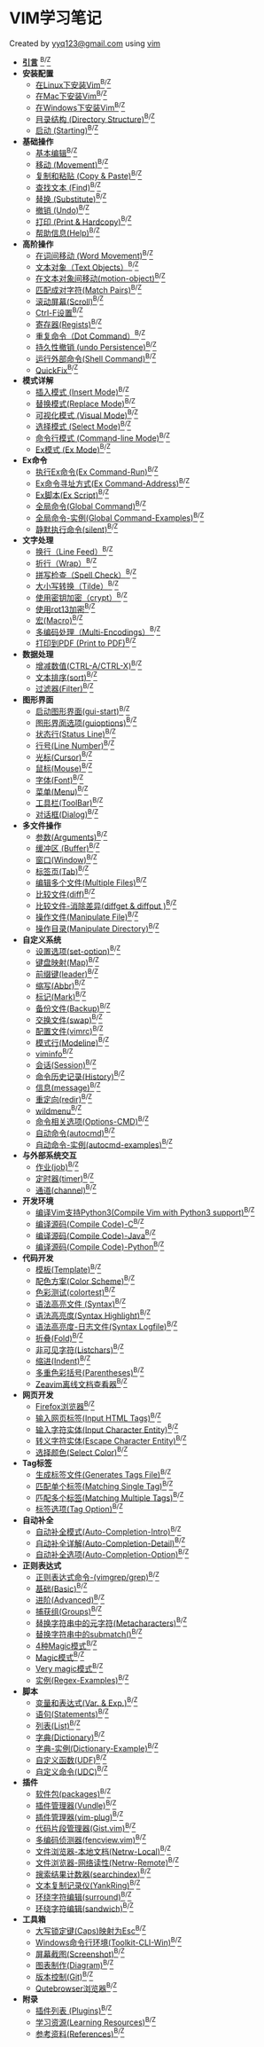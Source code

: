 # VIM学习笔记

Created by yyq123@gmail.com using [vim](http://www.vim.org/)

- [**引言**](https://yyq123.github.io/learn-vim/learn-vi-00-01-Intro.html) [<sup>B</sup>](https://yyq123.blogspot.com/2018/05/vim-intro.html)<sup>/</sup>[<sup>Z</sup>](https://zhuanlan.zhihu.com/p/37478384)
- **安装配置**
  - [在Linux下安装Vim](https://yyq123.github.io/learn-vim/learn-vi-201-Install-Vim-Linux.html)[<sup>B</sup>](https://yyq123.blogspot.com/2019/02/install-vim-linux.html)<sup>/</sup>[<sup>Z</sup>](https://zhuanlan.zhihu.com/p/57650613)
  - [在Mac下安装Vim](https://yyq123.github.io/learn-vim/learn-vi-202-Install-Vim-Mac.html)[<sup>B</sup>](https://yyq123.blogspot.com/2019/04/install-vim-mac.html)<sup>/</sup>[<sup>Z</sup>](https://zhuanlan.zhihu.com/p/64024294)
  - [在Windows下安装Vim](https://yyq123.github.io/learn-vim/learn-vi-203-Install-Vim-Win.html)[<sup>B</sup>](https://yyq123.blogspot.com/2019/05/install-vim-windows.html)<sup>/</sup>[<sup>Z</sup>](https://zhuanlan.zhihu.com/p/64856646)
  - [目录结构 (Directory Structure)](https://yyq123.github.io/learn-vim/learn-vi-204-vimfiles.html)[<sup>B</sup>](https://yyq123.blogspot.com/2019/05/vim-directory-structure.html)<sup>/</sup>[<sup>Z</sup>](https://zhuanlan.zhihu.com/p/66246814)
  - [启动 (Starting)](http://yyq123.github.io/learn-vim/learn-vi-209-Start.html)[<sup>B</sup>](https://yyq123.blogspot.com/2019/03/vim-starting.html)<sup>/</sup>[<sup>Z</sup>](https://zhuanlan.zhihu.com/p/60260968)
- **基础操作**
  - [基本编辑](http://yyq123.blogspot.com/2009/02/vim.html)[<sup>B</sup>](https://yyq123.blogspot.com/2019/03/vim-starting.html)<sup>/</sup>[<sup>Z</sup>](http://zhuanlan.zhihu.com/p/23011506)
  - [移动 (Movement)](http://yyq123.blogspot.com/2009/02/vim_23.html)[<sup>B</sup>](https://yyq123.blogspot.com/2019/03/vim-starting.html)<sup>/</sup>[<sup>Z</sup>](http://zhuanlan.zhihu.com/p/23063323)
  - [复制和粘贴 (Copy &amp; Paste)](http://yyq123.blogspot.com/2009/02/vim_25.html)[<sup>B</sup>](https://yyq123.blogspot.com/2019/03/vim-starting.html)<sup>/</sup>[<sup>Z</sup>](http://zhuanlan.zhihu.com/p/23109889)
  - [查找文本 (Find)](http://yyq123.blogspot.com/2009/03/vim.html)[<sup>B</sup>](https://yyq123.blogspot.com/2019/03/vim-starting.html)<sup>/</sup>[<sup>Z</sup>](http://zhuanlan.zhihu.com/p/23211758)
  - [替换 (Substitute)](http://yyq123.blogspot.com/2011/10/vim-substitute.html)[<sup>B</sup>](https://yyq123.blogspot.com/2019/03/vim-starting.html)<sup>/</sup>[<sup>Z</sup>](http://zhuanlan.zhihu.com/p/23396437)
  - [撤销 (Undo)](https://yyq123.github.io/learn-vim/learn-vi-06-Undo.html)[<sup>B</sup>](https://yyq123.blogspot.com/2019/03/vim-starting.html)<sup>/</sup>[<sup>Z</sup>](http://zhuanlan.zhihu.com/p/23510077)
  - [打印 (Print &amp; Hardcopy)](https://yyq123.github.io/learn-vim/learn-vi-07-Print.html)[<sup>B</sup>](https://yyq123.blogspot.com/2019/03/vim-starting.html)<sup>/</sup>[<sup>Z</sup>](http://zhuanlan.zhihu.com/p/23703353)
  - [帮助信息(Help)](http://yyq123.github.io/learn-vim/learn-vi-08-help.html)[<sup>B</sup>](http://yyq123.blogspot.com/2012/04/vim-help.html)<sup>/</sup>[<sup>Z</sup>](http://zhuanlan.zhihu.com/p/23852368)
- **高阶操作**
  - [在词间移动 (Word Movement)](https://yyq123.github.io/learn-vim/learn-vi-09-word.html)[<sup>B</sup>](https://yyq123.blogspot.com/2019/03/vim-starting.html)<sup>/</sup>[<sup>Z</sup>](http://zhuanlan.zhihu.com/p/24343264)
  - [文本对象（Text Objects）](https://yyq123.github.io/learn-vim/learn-vi-10-TextObjects.html)[<sup>B</sup>](https://yyq123.blogspot.com/2019/03/vim-starting.html)<sup>/</sup>[<sup>Z</sup>](http://zhuanlan.zhihu.com/p/24387751)
  - [在文本对象间移动(motion-object)](https://yyq123.github.io/learn-vim/learn-vim-motion-objects.html)[<sup>B</sup>](https://yyq123.blogspot.com/2020/08/vim-motion-object.html)<sup>/</sup>[<sup>Z</sup>](https://zhuanlan.zhihu.com/p/176961929)
  - [匹配成对字符(Match Pairs)](https://yyq123.github.io/learn-vim/learn-vim-matchpairs.html)[<sup>B</sup>](https://yyq123.blogspot.com/2020/09/vim-matchpairs.html)<sup>/</sup>[<sup>Z</sup>](https://zhuanlan.zhihu.com/p/248939638)
  - [滚动屏幕(Scroll)](https://yyq123.github.io/learn-vim/learn-vi-11-Scroll.html)[<sup>B</sup>](https://yyq123.blogspot.com/2019/03/vim-starting.html)<sup>/</sup>[<sup>Z</sup>](http://zhuanlan.zhihu.com/p/24843535)
  - [Ctrl-F设置](https://yyq123.github.io/learn-vim/learn-vi-11-01-Scroll-CtrlF.html)[<sup>B</sup>](https://yyq123.blogspot.com/2019/06/vim-ctrl-f.html)<sup>/</sup>[<sup>Z</sup>](https://zhuanlan.zhihu.com/p/70953289)
  - [寄存器(Regists)](https://yyq123.github.io/learn-vim/learn-vi-12-Register.html)[<sup>B</sup>](http://yyq123.blogspot.com/2010/10/vim-registers.html)<sup>/</sup>[<sup>Z</sup>](http://zhuanlan.zhihu.com/p/25332320)
  - [重复命令（Dot Command）](http://yyq123.blogspot.com/2017/03/vim-dot-command.html)[<sup>B</sup>](http://yyq123.blogspot.com/2017/03/vim-dot-command.html)<sup>/</sup>[<sup>Z</sup>](http://zhuanlan.zhihu.com/p/26039187)
  - [持久性撤销 (undo Persistence)](https://yyq123.github.io/learn-vim/learn-vi-06-Undo-Persistence.html)[<sup>B</sup>](https://yyq123.blogspot.com/2019/05/vim-undo-persistence.html)<sup>/</sup>[<sup>Z</sup>](https://zhuanlan.zhihu.com/p/66974418)
  - [运行外部命令(Shell Command)](http://yyq123.github.io/learn-vim/learn-vi-71-Shell.html)[<sup>B</sup>](https://yyq123.blogspot.com/2019/02/vim-shell-command.html)<sup>/</sup>[<sup>Z</sup>](https://zhuanlan.zhihu.com/p/56381336)
  - [QuickFix](http://yyq123.github.io/learn-vim/learn-vi-70-01-QuickFix.html)[<sup>B</sup>](https://yyq123.blogspot.com/2019/07/vim-quickfix.html)<sup>/</sup>[<sup>Z</sup>](https://zhuanlan.zhihu.com/p/71778294)
- **模式详解**
  - [插入模式 (Insert Mode)](http://yyq123.github.io/learn-vim/learn-vi-42-InsertMode.html)[<sup>B</sup>](https://yyq123.blogspot.com/2019/07/vim-insert-mode.html)<sup>/</sup>[<sup>Z</sup>](https://zhuanlan.zhihu.com/p/72335772)
  - [替换模式(Replace Mode)](http://yyq123.github.io/learn-vim/learn-vi-44-ReplaceMode.html)[<sup>B</sup>](https://yyq123.blogspot.com/2019/07/vim-replace-mode.html)<sup>/</sup>[<sup>Z</sup>](https://zhuanlan.zhihu.com/p/72577235)
  - [可视化模式 (Visual Mode)](http://yyq123.github.io/learn-vim/learn-vi-45-VisualMode.html)[<sup>B</sup>](http://yyq123.blogspot.com/2010/11/vim-visual-mode.html)<sup>/</sup>[<sup>Z</sup>](https://zhuanlan.zhihu.com/p/58513837)
  - [选择模式 (Select Mode)](http://yyq123.github.io/learn-vim/learn-vim-Mode-Select.html)[<sup>B</sup>](https://yyq123.blogspot.com/2021/10/vim-select-mode.html)<sup>/</sup>[<sup>Z</sup>](https://zhuanlan.zhihu.com/p/425201797)
  - [命令行模式 (Command-line Mode)](http://yyq123.github.io/learn-vim/learn-vi-46-CommandlineMode.html)[<sup>B</sup>](https://yyq123.blogspot.com/2019/08/vim-command-line-mode.html)<sup>/</sup>[<sup>Z</sup>](https://zhuanlan.zhihu.com/p/76531156)
  - [Ex模式 (Ex Mode)](http://yyq123.github.io/learn-vim/learn-vi-48-ExMode.html)[<sup>B</sup>](https://yyq123.blogspot.com/2019/08/vim-ex-mode.html)<sup>/</sup>[<sup>Z</sup>](https://zhuanlan.zhihu.com/p/78778165)
- **Ex命令**
  - [执行Ex命令(Ex Command-Run)](http://yyq123.github.io/learn-vim/learn-vi-48-02-ExCommand-Run.html)[<sup>B</sup>](https://yyq123.blogspot.com/2019/09/vim-ex-command-run.html)<sup>/</sup>[<sup>Z</sup>](https://zhuanlan.zhihu.com/p/80843823)
  - [Ex命令寻址方式(Ex Command-Address)](http://yyq123.github.io/learn-vim/learn-vi-48-01-ExCommand-Adress.html)[<sup>B</sup>](https://yyq123.blogspot.com/2019/08/vim-ex-command-address.html)<sup>/</sup>[<sup>Z</sup>](https://zhuanlan.zhihu.com/p/79802241)
  - [Ex脚本(Ex Script)](http://yyq123.github.io/learn-vim/learn-vi-48-05-ExScript.html)[<sup>B</sup>](https://yyq123.blogspot.com/2019/09/vim-ex-script.html)<sup>/</sup>[<sup>Z</sup>](https://zhuanlan.zhihu.com/p/81508169)
  - [全局命令(Global Command)](http://yyq123.github.io/learn-vim/learn-vim-GlobalCommand.html)[<sup>B</sup>](https://yyq123.blogspot.com/2020/11/vim-global-command.html)<sup>/</sup>[<sup>Z</sup>](https://zhuanlan.zhihu.com/p/270402117)
  - [全局命令-实例(Global Command-Examples)](http://yyq123.github.io/learn-vim/learn-vim-GlobalCommand-Examples.html)[<sup>B</sup>](https://yyq123.blogspot.com/2020/11/vim-global-command-examples.html)<sup>/</sup>[<sup>Z</sup>](https://zhuanlan.zhihu.com/p/274717149)
  - [静默执行命令(silent)](http://yyq123.github.io/learn-vim/learn-vim-silent.html)[<sup>B</sup>](https://yyq123.blogspot.com/2020/11/vim-silent.html)<sup>/</sup>[<sup>Z</sup>](https://zhuanlan.zhihu.com/p/291583629)
- **文字处理**
  - [换行（Line Feed）](http://yyq123.blogspot.com/2010/07/vim-line-feed.html)[<sup>B</sup>](http://yyq123.blogspot.com/2010/07/vim-line-feed.html)<sup>/</sup>[<sup>Z</sup>](http://zhuanlan.zhihu.com/p/26133311)
  - [折行（Wrap）](http://yyq123.blogspot.com/2010/07/vim-wrap.html)[<sup>B</sup>](http://yyq123.blogspot.com/2010/07/vim-wrap.html)<sup>/</sup>[<sup>Z</sup>](http://zhuanlan.zhihu.com/p/26301974)
  - [拼写检查（Spell Check）](http://yyq123.blogspot.com/2010/09/vim-spell-check.html)[<sup>B</sup>](http://yyq123.blogspot.com/2010/09/vim-spell-check.html)<sup>/</sup>[<sup>Z</sup>](http://zhuanlan.zhihu.com/p/24986495)
  - [大小写转换（Tilde）](http://yyq123.blogspot.com/2016/12/vim-tilde.html)[<sup>B</sup>](http://yyq123.blogspot.com/2016/12/vim-tilde.html)<sup>/</sup>[<sup>Z</sup>](http://zhuanlan.zhihu.com/p/24446032)
  - [使用密钥加密（crypt）](http://yyq123.github.io/learn-vim/learn-vi-27-crypt.html)[<sup>B</sup>](http://yyq123.blogspot.com/2011/01/vim-encyption.html)<sup>/</sup>[<sup>Z</sup>](http://zhuanlan.zhihu.com/p/26336606)
  - [使用rot13加密](http://yyq123.github.io/learn-vim/learn-vim-rot13.html)[<sup>B</sup>](https://yyq123.blogspot.com/2021/01/vim-rot13.html)<sup>/</sup>[<sup>Z</sup>](https://zhuanlan.zhihu.com/p/341681238)
  - [宏(Macro)](http://yyq123.blogspot.com/2011/03/vim-macro.html)[<sup>B</sup>](http://yyq123.blogspot.com/2011/03/vim-macro.html)<sup>/</sup>[<sup>Z</sup>](http://zhuanlan.zhihu.com/p/26401360)
  - [多编码处理（Multi-Encodings）](http://yyq123.blogspot.com/2010/07/vim-multi-encoding.html)[<sup>B</sup>](http://yyq123.blogspot.com/2010/07/vim-multi-encoding.htm)<sup>/</sup>[<sup>Z</sup>](http://zhuanlan.zhihu.com/p/25451437)
  - [打印到PDF (Print to PDF)](http://yyq123.github.io/learn-vim/learn-vi-28-Print-PDF.html)[<sup>B</sup>](https://yyq123.blogspot.com/2019/10/vim-print-to-pdf.html)<sup>/</sup>[<sup>Z</sup>](https://zhuanlan.zhihu.com/p/88343229)
- **数据处理**
  - [增减数值(CTRL-A/CTRL-X)](http://yyq123.github.io/learn-vim/learn-vim-Data-CtrlA-CtrlX.html)[<sup>B</sup>](https://yyq123.blogspot.com/2020/06/vim-CtrlA-CtrlX.html)<sup>/</sup>[<sup>Z</sup>](https://zhuanlan.zhihu.com/p/146498017)
  - [文本排序(sort)](http://yyq123.github.io/learn-vim/learn-vim-sort.html)[<sup>B</sup>](https://yyq123.blogspot.com/2020/03/vim-sort.html)<sup>/</sup>[<sup>Z</sup>](https://zhuanlan.zhihu.com/p/88343229)
  - [过滤器(Filter)](http://yyq123.github.io/learn-vim/learn-vim-Shell-Filter.html)[<sup>B</sup>](https://yyq123.blogspot.com/2020/04/vim-filter.html)<sup>/</sup>[<sup>Z</sup>](https://zhuanlan.zhihu.com/p/130983572)
- **图形界面**
  - [启动图形界面(gui-start)](http://yyq123.github.io/learn-vim/learn-vi-30-01-GUI-Start.html)[<sup>B</sup>](https://yyq123.blogspot.com/2019/06/vim-gui-start.html)<sup>/</sup>[<sup>Z</sup>](https://zhuanlan.zhihu.com/p/69699141)
  - [图形界面选项(guioptions)](http://yyq123.github.io/learn-vim/learn-vi-30-01-GUI-Start.html)[<sup>B</sup>](https://yyq123.blogspot.com/2019/06/vim-guioptions.html)<sup>/</sup>[<sup>Z</sup>](https://zhuanlan.zhihu.com/p/70365639)
  - [状态行(Status Line)](http://yyq123.github.io/learn-vim/learn-vi-31-StatusLine.html)[<sup>B</sup>](http://yyq123.blogspot.com/2009/10/vim-statusline.html)<sup>/</sup>[<sup>Z</sup>](http://zhuanlan.zhihu.com/p/25494323)
  - [行号(Line Number)](http://yyq123.blogspot.com/2017/01/vim-line-number.html)[<sup>B</sup>](http://yyq123.blogspot.com/2017/01/vim-line-number.html)<sup>/</sup>[<sup>Z</sup>](http://zhuanlan.zhihu.com/p/24933320)
  - [光标(Cursor)](http://yyq123.blogspot.com/2012/01/vim-cursor.html)[<sup>B</sup>](http://yyq123.blogspot.com/2012/01/vim-cursor.html)<sup>/</sup>[<sup>Z</sup>](http://zhuanlan.zhihu.com/p/24898976)
  - [鼠标(Mouse)](http://yyq123.github.io/learn-vim/learn-vi-36-Mouse.html)[<sup>B</sup>](http://yyq123.blogspot.com/2018/06/vim-mouse.html)<sup>/</sup>[<sup>Z</sup>](http://zhuanlan.zhihu.com/p/38477934)
  - [字体(Font)](http://yyq123.blogspot.com/2017/02/vim-font.html)[<sup>B</sup>](http://yyq123.blogspot.com/2017/02/vim-font.html)<sup>/</sup>[<sup>Z</sup>](http://zhuanlan.zhihu.com/p/25418424)
  - [菜单(Menu)](http://yyq123.github.io/learn-vim/learn-vi-38-Menu.html)[<sup>B</sup>](http://yyq123.blogspot.com/2018/06/vim-menu.html)<sup>/</sup>[<sup>Z</sup>](http://zhuanlan.zhihu.com/p/38521894)
  - [工具栏(ToolBar)](http://yyq123.github.io/learn-vim/learn-vi-39-ToolBar.html)[<sup>B</sup>](https://yyq123.blogspot.com/2018/07/vim-toolbar.html)<sup>/</sup>[<sup>Z</sup>](http://zhuanlan.zhihu.com/p/38821238)
  - [对话框(Dialog)](http://yyq123.github.io/learn-vim/learn-vi-131-Dialog.html)[<sup>B</sup>](https://yyq123.blogspot.com/2019/06/vim-dialog.html)<sup>/</sup>[<sup>Z</sup>](https://zhuanlan.zhihu.com/p/69046577)
- **多文件操作**
  - [参数(Arguments)](http://yyq123.blogspot.com/2009/08/vim-arguments.html)[<sup>B</sup>](http://yyq123.blogspot.com/2009/08/vim-arguments.html)<sup>/</sup>[<sup>Z</sup>](https://zhuanlan.zhihu.com/p/39957182)
  - [缓冲区 (Buffer)](http://yyq123.blogspot.com/2009/07/vim-buffer.html)[<sup>B</sup>](http://yyq123.blogspot.com/2009/07/vim-buffer.html)<sup>/</sup>[<sup>Z</sup>](https://zhuanlan.zhihu.com/p/60260968)
  - [窗口(Window)](http://yyq123.blogspot.com/2009/08/vim-window.html)[<sup>B</sup>](http://yyq123.blogspot.com/2009/08/vim-window.html)<sup>/</sup>[<sup>Z</sup>](https://zhuanlan.zhihu.com/p/60260968)
  - [标签页(Tab)](http://yyq123.blogspot.com/2009/04/vim.html)[<sup>B</sup>](http://yyq123.blogspot.com/2009/04/vim.html)<sup>/</sup>[<sup>Z</sup>](http://zhuanlan.zhihu.com/p/25946307)
  - [编辑多个文件(Multiple Files)](http://yyq123.blogspot.com/2009/08/vim-edit-multi-files.html)[<sup>B</sup>](http://yyq123.blogspot.com/2009/08/vim-edit-multi-files.html)<sup>/</sup>[<sup>Z</sup>](http://zhuanlan.zhihu.com/p/40357599)
  - [比较文件(diff)](http://yyq123.github.io/learn-vim/learn-vi-191-diff.html)[<sup>B</sup>](http://yyq123.blogspot.com/2010/09/vim-diff.html)<sup>/</sup>[<sup>Z</sup>](https://zhuanlan.zhihu.com/p/63153559)
  - [比较文件-消除差异(diffget & diffput )](http://yyq123.github.io/learn-vim/learn-vi-192-diffgp.html)[<sup>B</sup>](https://yyq123.blogspot.com/2019/06/vim-diffget-diffput.html)<sup>/</sup>[<sup>Z</sup>](https://zhuanlan.zhihu.com/p/68505609)
  - [操作文件(Manipulate File)](https://yyq123.blogspot.com/2012/07/vim-manipulate-file.htm)[<sup>B</sup>](https://yyq123.blogspot.com/2012/07/vim-manipulate-file.html)<sup>/</sup>[<sup>Z</sup>](https://zhuanlan.zhihu.com/p/41395981)
  - [操作目录(Manipulate Directory)](https://yyq123.blogspot.com/2012/08/vim-manipulate-directory.html)[<sup>B</sup>](https://yyq123.blogspot.com/2012/08/vim-manipulate-directory.html)<sup>/</sup>[<sup>Z</sup>](https://zhuanlan.zhihu.com/p/61106206)
- **自定义系统**
  - [设置选项(set-option)](http://yyq123.github.io/learn-vim/learn-vi-50-SetOption.html)[<sup>B</sup>](https://yyq123.blogspot.com/2019/06/vim-set-option.html)<sup>/</sup>[<sup>Z</sup>](https://zhuanlan.zhihu.com/p/68051173)
  - [键盘映射(Map)](http://yyq123.github.io/learn-vim/learn-vi-51-KeyMapping.html)[<sup>B</sup>](http://yyq123.blogspot.com/2010/12/vim-map.html)<sup>/</sup>[<sup>Z</sup>](http://zhuanlan.zhihu.com/p/24713018)
  - [前缀键(leader)](https://yyq123.blogspot.com/2019/04/vim-leader.html)[<sup>B</sup>](https://yyq123.blogspot.com/2019/04/vim-leader.html)<sup>/</sup>[<sup>Z</sup>](https://zhuanlan.zhihu.com/p/63626180)
  - [缩写(Abbr)](http://yyq123.blogspot.com/2010/12/vim-abbreviation.html)[<sup>B</sup>](http://yyq123.blogspot.com/2010/12/vim-abbreviation.html)<sup>/</sup>[<sup>Z</sup>](http://zhuanlan.zhihu.com/p/24950030)
  - [标记(Mark)](http://yyq123.blogspot.com/2011/06/vim-mark.html)[<sup>B</sup>](http://yyq123.blogspot.com/2011/06/vim-mark.html)<sup>/</sup>[<sup>Z</sup>](http://zhuanlan.zhihu.com/p/25585188)
  - [备份文件(Backup)](http://yyq123.blogspot.com/2011/11/vim-backup.html)[<sup>B</sup>](http://yyq123.blogspot.com/2011/11/vim-backup.html)<sup>/</sup>[<sup>Z</sup>](http://zhuanlan.zhihu.com/p/26816749)
  - [交换文件(swap)](http://yyq123.blogspot.com/2012/03/vim-swap.html)[<sup>B</sup>](http://yyq123.blogspot.com/2012/03/vim-swap.html)<sup>/</sup>[<sup>Z</sup>](http://zhuanlan.zhihu.com/p/26908358)
  - [配置文件(vimrc)](http://yyq123.github.io/learn-vim/learn-vi-59-vimrc.html)[<sup>B</sup>](http://yyq123.blogspot.com/2012/01/vim-vimrc.html)<sup>/</sup>[<sup>Z</sup>](https://zhuanlan.zhihu.com/p/154383194)
  - [模式行(Modeline)](http://yyq123.github.io/learn-vim/learn-vim-modeline.html)[<sup>B</sup>](https://yyq123.blogspot.com/2020/06/vim-modeline.html)<sup>/</sup>[<sup>Z</sup>](https://zhuanlan.zhihu.com/p/151289861)
  - [viminfo](http://yyq123.github.io/learn-vim/learn-vi-59-01-viminfo.html)[<sup>B</sup>](https://yyq123.blogspot.com/2019/09/vim-viminfo.html)<sup>/</sup>[<sup>Z</sup>](https://zhuanlan.zhihu.com/p/83801899)
  - [会话(Session)](http://yyq123.github.io/learn-vim/learn-vi-59-02-session.html)[<sup>B</sup>](https://yyq123.blogspot.com/2019/10/vim-session.html)<sup>/</sup>[<sup>Z</sup>](https://zhuanlan.zhihu.com/p/84959887)
  - [命令历史记录(History)](http://yyq123.github.io/learn-vim/learn-vi-46-01-History.html)[<sup>B</sup>](https://yyq123.blogspot.com/2019/09/vim-history.html)<sup>/</sup>[<sup>Z</sup>](https://zhuanlan.zhihu.com/p/84605143)
  - [信息(message)](http://yyq123.github.io/learn-vim/learn-vim-message.html)[<sup>B</sup>](https://yyq123.blogspot.com/2020/07/vim-message.html)<sup>/</sup>[<sup>Z</sup>](https://zhuanlan.zhihu.com/p/161370897)
  - [重定向(redir)](http://yyq123.github.io/learn-vim/learn-vim-redir.html)[<sup>B</sup>](https://yyq123.blogspot.com/2020/07/vim-redir.html)<sup>/</sup>[<sup>Z</sup>](https://zhuanlan.zhihu.com/p/163502377)
  - [wildmenu](http://yyq123.github.io/learn-vim/learn-vi-46-02-wildmenu.html)[<sup>B</sup>](https://yyq123.blogspot.com/2019/10/vim-wildmenu.html)<sup>/</sup>[<sup>Z</sup>](https://zhuanlan.zhihu.com/p/87021392)
  - [命令相关选项(Options-CMD)](http://yyq123.github.io/learn-vim/learn-vi-46-03-CMD-Options.html)[<sup>B</sup>](https://yyq123.blogspot.com/2019/10/vim-options-cmd.html)<sup>/</sup>[<sup>Z</sup>](https://zhuanlan.zhihu.com/p/87786860)
  - [自动命令(autocmd)](http://yyq123.github.io/learn-vim/learn-vi-49-01-autocmd.html)[<sup>B</sup>](https://yyq123.blogspot.com/2019/12/vim-autocmd.html)<sup>/</sup>[<sup>Z</sup>](https://zhuanlan.zhihu.com/p/98360630)
  - [自动命令-实例(autocmd-examples)](http://yyq123.github.io/learn-vim/learn-vi-49-02-autocmd-example.html)[<sup>B</sup>](https://yyq123.blogspot.com/2019/12/vim-autocmd-examples.html)<sup>/</sup>[<sup>Z</sup>](https://zhuanlan.zhihu.com/p/98966660)
- **与外部系统交互**
  - [作业(job)](http://yyq123.github.io/learn-vim/learn-vim-job.html)[<sup>B</sup>](https://yyq123.blogspot.com/2020/11/vim-job.html)<sup>/</sup>[<sup>Z</sup>](https://zhuanlan.zhihu.com/p/308170366)
  - [定时器(timer)](http://yyq123.github.io/learn-vim/learn-vim-timer.html)[<sup>B</sup>](https://yyq123.blogspot.com/2020/11/vim-timer.html)<sup>/</sup>[<sup>Z</sup>](https://zhuanlan.zhihu.com/p/322256004)
  - [通道(channel)](http://yyq123.github.io/learn-vim/learn-vim-channel.html)[<sup>B</sup>](https://yyq123.blogspot.com/2021/01/vim-channel.html)<sup>/</sup>[<sup>Z</sup>](https://zhuanlan.zhihu.com/p/344108477)
- **开发环境**
  - [编译Vim支持Python3(Compile Vim with Python3 support)](http://yyq123.github.io/learn-vim/learn-vim-CompileVim-Mac.html)[<sup>B</sup>](https://yyq123.blogspot.com/2020/03/vim-with-python3.html)<sup>/</sup>[<sup>Z</sup>](https://zhuanlan.zhihu.com/p/111592292)
  - [编译源码(Compile Code)-C](http://yyq123.github.io/learn-vim/learn-vim-CompileCode-C.html)[<sup>B</sup>](https://yyq123.blogspot.com/2020/03/vim-compile-code-c.html)<sup>/</sup>[<sup>Z</sup>](https://zhuanlan.zhihu.com/p/115270014)
  - [编译源码(Compile Code)-Java](http://yyq123.github.io/learn-vim/learn-vim-CompileCode-Java.tml)[<sup>B</sup>](https://yyq123.blogspot.com/2020/03/vim-compile-code-java.html)<sup>/</sup>[<sup>Z</sup>](https://zhuanlan.zhihu.com/p/119094014)
  - [编译源码(Compile Code)-Python](http://yyq123.github.io/learn-vim/learn-vim-CompileCode-Python.tml)[<sup>B</sup>](https://yyq123.blogspot.com/2020/05/vim-compile-code-python.html)<sup>/</sup>[<sup>Z</sup>](https://zhuanlan.zhihu.com/p/139746816)
- **代码开发**
  - [模板(Template)](http://yyq123.blogspot.com/2010/08/vim-template.html)[<sup>B</sup>](https://yyq123.blogspot.com/2019/03/vim-starting.html)<sup>/</sup>[<sup>Z</sup>](https://zhuanlan.zhihu.com/p/60260968)
  - [配色方案(Color Scheme)](http://yyq123.blogspot.com/2011/02/vim-color-scheme.html)[<sup>B</sup>](http://yyq123.blogspot.com/2011/02/vim-color-scheme.html)<sup>/</sup>[<sup>Z</sup>](https://zhuanlan.zhihu.com/p/60260968)
  - [色彩测试(colortest)](http://yyq123.github.io/learn-vim/learn-vi-62-02-colortest.html)[<sup>B</sup>](https://yyq123.blogspot.com/2019/11/vim-colortest.html)<sup>/</sup>[<sup>Z</sup>](https://zhuanlan.zhihu.com/p/93231686)
  - [语法高亮文件 (Syntax)](http://yyq123.blogspot.com/2011/02/vim-syntax.html)[<sup>B</sup>](http://yyq123.blogspot.com/2011/02/vim-syntax.html)<sup>/</sup>[<sup>Z</sup>](https://zhuanlan.zhihu.com/p/43194380)
  - [语法高亮度(Syntax Highlight)](http://yyq123.blogspot.com/2017/02/vim-syntax-highlight.html)[<sup>B</sup>](http://yyq123.blogspot.com/2017/02/vim-syntax-highlight.html)<sup>/</sup>[<sup>Z</sup>](http://zhuanlan.zhihu.com/p/25292625)
  - [语法高亮度-日志文件(Syntax Logfile)](http://yyq123.github.io/learn-vim/learn-vi-64-05-SyntaxLogfile.html)[<sup>B</sup>](https://yyq123.blogspot.com/2019/12/vim-syntax-logfile.html)<sup>/</sup>[<sup>Z</sup>](https://zhuanlan.zhihu.com/p/96644878)
  - [折叠(Fold)](http://yyq123.blogspot.com/2011/09/vim-fold.html)[<sup>B</sup>](http://yyq123.blogspot.com/2011/09/vim-fold.html)<sup>/</sup>[<sup>Z</sup>](https://zhuanlan.zhihu.com/p/60260968)
  - [非可见字符(Listchars)](http://yyq123.blogspot.com/2011/11/vim-listchars.html)[<sup>B</sup>](http://yyq123.blogspot.com/2011/11/vim-listchars.html)<sup>/</sup>[<sup>Z</sup>](http://zhuanlan.zhihu.com/p/25801800)
  - [缩进(Indent)](http://yyq123.blogspot.com/2010/10/vim-indent.html)[<sup>B</sup>](http://yyq123.blogspot.com/2010/10/vim-indent.html)<sup>/</sup>[<sup>Z</sup>](http://zhuanlan.zhihu.com/p/24523061)
  - [多重色彩括号(Parentheses)](http://yyq123.github.io/learn-vim/learn-vim-plugin-RainbowParentheses.html)[<sup>B</sup>](http://yyq123.blogspot.com/2011/11/vim-rainbow-parentheses.html)<sup>/</sup>[<sup>Z</sup>](http://zhuanlan.zhihu.com/p/25727722)
  - [Zeavim离线文档查看器](http://yyq123.github.io/learn-vim/learn-vim-plugin-Zeavim.html)[<sup>B</sup>](https://yyq123.blogspot.com/2020/07/vim-zeavim.html)<sup>/</sup>[<sup>Z</sup>](https://zhuanlan.zhihu.com/p/165626160)
- **网页开发**
  - [Firefox浏览器](http://yyq123.github.io/learn-vim/learn-vi-605-WebDesign-Firefox.html)[<sup>B</sup>](https://yyq123.blogspot.com/2020/01/vim-firefox.html)<sup>/</sup>[<sup>Z</sup>](https://zhuanlan.zhihu.com/p/101174707)
  - [输入网页标签(Input HTML Tags)](http://yyq123.github.io/learn-vim/learn-vi-601-WebDesign-HTMLTag-Input.html)[<sup>B</sup>](https://yyq123.blogspot.com/2020/02/vim-input-html-tags.html)<sup>/</sup>[<sup>Z</sup>](https://zhuanlan.zhihu.com/p/104878849)
  - [输入字符实体(Input Character Entity)](http://yyq123.github.io/learn-vim/learn-vi-602-WebDesign-CharacterEntity.html)[<sup>B</sup>](https://yyq123.blogspot.com/2020/01/vim-input-character-entity.html)<sup>/</sup>[<sup>Z</sup>](https://zhuanlan.zhihu.com/p/103799904)
  - [转义字符实体(Escape Character Entity)](http://yyq123.github.io/learn-vim/learn-vi-603-WebDesign-CharacterEntity-Escape.html)[<sup>B</sup>](https://yyq123.blogspot.com/2020/01/vim-escape-character-entity.html)<sup>/</sup>[<sup>Z</sup>](https://zhuanlan.zhihu.com/p/104136197)
  - [选择颜色(Select Color)](http://yyq123.github.io/learn-vim/learn-vi-604-WebDesign-ColorSelect.html)[<sup>B</sup>](https://yyq123.blogspot.com/2020/03/vim-html-select-color.html)<sup>/</sup>[<sup>Z</sup>](https://zhuanlan.zhihu.com/p/37478384)
- **Tag标签**
  - [生成标签文件(Generates Tags File)](http://yyq123.github.io/learn-vim/learn-vi-79-01-Tag-File.html)[<sup>B</sup>](https://yyq123.blogspot.com/2020/02/vim-generates-tags-file.html)<sup>/</sup>[<sup>Z</sup>](https://zhuanlan.zhihu.com/p/107046319)
  - [匹配单个标签(Matching Single Tag)](http://yyq123.github.io/learn-vim/learn-vi-79-02-Tag-SingleMatch.html)[<sup>B</sup>](https://yyq123.blogspot.com/2020/02/vim-matching-single-tag.html)<sup>/</sup>[<sup>Z</sup>](https://zhuanlan.zhihu.com/p/107467789)
  - [匹配多个标签(Matching Multiple Tags)](http://yyq123.github.io/learn-vim/learn-vi-79-03-Tag-MultipleTags.html)[<sup>B</sup>](https://yyq123.blogspot.com/2020/02/vim-matching-multiple-tags.html)<sup>/</sup>[<sup>Z</sup>](https://zhuanlan.zhihu.com/p/107876168)
  - [标签选项(Tag Option)](http://yyq123.github.io/learn-vim/learn-vi-79-04-Tag-Option.html)[<sup>B</sup>](https://yyq123.blogspot.com/2020/02/vim-tag-option.html)<sup>/</sup>[<sup>Z</sup>](https://zhuanlan.zhihu.com/p/108502175)
- **自动补全**
  - [自动补全模式(Auto-Completion-Intro)](http://yyq123.github.io/learn-vim/learn-vi-80-01-AutoCompletion-Intro.html)[<sup>B</sup>](https://yyq123.blogspot.com/2020/02/vim-auto-completion-intro.html)<sup>/</sup>[<sup>Z</sup>](https://zhuanlan.zhihu.com/p/105939375)
  - [自动补全详解(Auto-Completion-Detail)](http://yyq123.github.io/learn-vim/learn-vi-80-02-AutoCompletion-Detail.html)[<sup>B</sup>](https://yyq123.blogspot.com/2020/02/vim-auto-completion-detail.html)<sup>/</sup>[<sup>Z</sup>](https://zhuanlan.zhihu.com/p/106309525)
  - [自动补全选项(Auto-Completion-Option)](http://yyq123.github.io/learn-vim/learn-vi-80-03-AutoCompletion-Option.html)[<sup>B</sup>](https://yyq123.blogspot.com/2020/02/vim-auto-completion-option.html)<sup>/</sup>[<sup>Z</sup>](https://zhuanlan.zhihu.com/p/106751186)
- **正则表达式**
  - [正则表达式命令-(vimgrep/grep)](http://yyq123.github.io/learn-vim/learn-vim-Regex.html)[<sup>B</sup>](https://yyq123.blogspot.com/2020/06/vim-grep.html)<sup>/</sup>[<sup>Z</sup>](https://zhuanlan.zhihu.com/p/148280898)
  - [基础(Basic)](http://yyq123.blogspot.com/2017/04/vim-regular-expression-basic.html)[<sup>B</sup>](http://yyq123.blogspot.com/2017/04/vim-regular-expression-basic.html)<sup>/</sup>[<sup>Z</sup>](http://zhuanlan.zhihu.com/p/26448230)
  - [进阶(Advanced)](http://yyq123.blogspot.com/2017/05/vim-regular-expression-advanced.html)[<sup>B</sup>](http://yyq123.blogspot.com/2017/05/vim-regular-expression-advanced.html)<sup>/</sup>[<sup>Z</sup>](http://zhuanlan.zhihu.com/p/26708976)
  - [捕获组(Groups)](http://yyq123.github.io/learn-vim/learn-vim-Regex-Groups.html)[<sup>B</sup>](https://yyq123.blogspot.com/2020/04/vim-regex-groups.html)<sup>/</sup>[<sup>Z</sup>](https://zhuanlan.zhihu.com/p/136058417)
  - [替换字符串中的元字符(Metacharacters)](http://yyq123.github.io/learn-vim/learn-vim-Regex-Metacharacters.html)[<sup>B</sup>](https://yyq123.blogspot.com/2020/04/vim-regex-metacharacters.html)<sup>/</sup>[<sup>Z</sup>](https://zhuanlan.zhihu.com/p/128111260)
  - [替换字符串中的submatch()](http://yyq123.github.io/learn-vim/learn-vim-substitute-submatch.html)[<sup>B</sup>](https://yyq123.blogspot.com/2020/05/vim-substitute-submatch.html)<sup>/</sup>[<sup>Z</sup>](https://zhuanlan.zhihu.com/p/137925649)
  - [4种Magic模式](http://yyq123.github.io/learn-vim/learn-vim-Regex-4MagicModes.html)[<sup>B</sup>](https://yyq123.blogspot.com/2020/05/vim-4-magic-modes.html)<sup>/</sup>[<sup>Z</sup>](https://zhuanlan.zhihu.com/p/143260180)
  - [Magic模式](http://yyq123.github.io/learn-vim/learn-vi-86-Magic.html)[<sup>B</sup>](http://yyq123.blogspot.com/2017/04/vim-magic.html)<sup>/</sup>[<sup>Z</sup>](http://zhuanlan.zhihu.com/p/26535132)
  - [Very magic模式](http://yyq123.github.io/learn-vim/learn-vim-Regex-VeryMagic.html)[<sup>B</sup>](https://yyq123.blogspot.com/2020/05/vim-regex-verymagic.html)<sup>/</sup>[<sup>Z</sup>](https://zhuanlan.zhihu.com/p/141466307)
  - [实例(Regex-Examples)](http://yyq123.github.io/learn-vim/learn-vim-Regex-Examples.html)[<sup>B</sup>](https://yyq123.blogspot.com/2020/06/vim-regex-examples.html)<sup>/</sup>[<sup>Z</sup>](https://zhuanlan.zhihu.com/p/149675999)
- **脚本**
  - [变量和表达式(Var. &amp; Exp.)](http://yyq123.github.io/learn-vim/learn-vi-91-ScriptVar.html)[<sup>B</sup>](http://yyq123.blogspot.com/2017/05/vim-script-variables-and-expressions.html)<sup>/</sup>[<sup>Z</sup>](https://zhuanlan.zhihu.com/p/60260968)
  - [语句(Statements)](http://yyq123.github.io/learn-vim/learn-vi-92-ScriptStatement.html)[<sup>B</sup>](http://yyq123.blogspot.com/2017/06/vim-script-statements.html)<sup>/</sup>[<sup>Z</sup>](https://zhuanlan.zhihu.com/p/60260968)
  - [列表(List)](http://yyq123.github.io/learn-vim/learn-vim-Script-List.html)[<sup>B</sup>](https://yyq123.blogspot.com/2021/01/vim-script-list.html)<sup>/</sup>[<sup>Z</sup>](https://zhuanlan.zhihu.com/p/345554629)
  - [字典(Dictionary)](http://yyq123.github.io/learn-vim/learn-vim-Script-Dictionary.html)[<sup>B</sup>](https://yyq123.blogspot.com/2021/09/vim-script-dictionary.html)<sup>/</sup>[<sup>Z</sup>](https://zhuanlan.zhihu.com/p/408592411)
  - [字典-实例(Dictionary-Example)](http://yyq123.github.io/learn-vim/learn-vim-Script-Dictionary-Example.html)[<sup>B</sup>](https://yyq123.blogspot.com/2021/10/vim-script-dictionary-example.html)<sup>/</sup>[<sup>Z</sup>](https://zhuanlan.zhihu.com/p/424424251)
  - [自定义函数(UDF)](http://yyq123.github.io/learn-vim/learn-vi-93-ScriptUDF.html)[<sup>B</sup>](http://yyq123.blogspot.com/2017/06/vim-script-user-defined-function.html)<sup>/</sup>[<sup>Z</sup>](https://zhuanlan.zhihu.com/p/60260968)
  - [自定义命令(UDC)](http://yyq123.github.io/learn-vim/learn-vi-94-ScriptUDC.html)[<sup>B</sup>](http://yyq123.blogspot.com/2017/06/vim-script-user-defined-command.html)<sup>/</sup>[<sup>Z</sup>](https://zhuanlan.zhihu.com/p/60260968)
- **插件**
  - [软件包(packages)](http://yyq123.github.io/learn-vim/learn-vim-packages.html)[<sup>B</sup>](https://yyq123.blogspot.com/2025/04/vim-packages.html)<sup>/</sup>[<sup>Z</sup>](https://zhuanlan.zhihu.com/p/1897408475706925265)
  - [插件管理器(Vundle)](http://yyq123.github.io/learn-vim/learn-vi-101-plugin-vundle.html)[<sup>B</sup>](http://yyq123.blogspot.com/2018/07/vim--plugin-vundle.html)<sup>/</sup>[<sup>Z</sup>](https://zhuanlan.zhihu.com/p/39516694)
  - [插件管理器(vim-plug)](http://yyq123.github.io/learn-vim/learn-vi-102-plugin-plug.html)[<sup>B</sup>](https://yyq123.blogspot.com/2019/02/vim-vim-plug.html)<sup>/</sup>[<sup>Z</sup>](https://zhuanlan.zhihu.com/p/56910536)
  - [代码片段管理器(Gist.vim)](http://yyq123.github.io/learn-vim/learn-vi-103-plugin-Gist.html)[<sup>B</sup>](https://yyq123.blogspot.com/2019/02/vim-gistvim.html)<sup>/</sup>[<sup>Z</sup>](https://zhuanlan.zhihu.com/p/57381412)
  - [多编码侦测器(fencview.vim)](http://yyq123.github.io/learn-vim/learn-vi-104-plugin-fencview.html)[<sup>B</sup>](https://yyq123.blogspot.com/2019/03/vim-fencview.html)<sup>/</sup>[<sup>Z</sup>](https://zhuanlan.zhihu.com/p/59179775)
  - [文件浏览器-本地文档(Netrw-Local)](http://yyq123.github.io/learn-vim/learn-vi-105-plugin-Netrw.html)[<sup>B</sup>](https://yyq123.blogspot.com/2019/04/vim-netrw.html)<sup>/</sup>[<sup>Z</sup>](https://zhuanlan.zhihu.com/p/61588081)
  - [文件浏览器-网络读性(Netrw-Remote)](http://yyq123.github.io/learn-vim/learn-vi-105-02-plugin-Netrw-Remote.html)[<sup>B</sup>](https://yyq123.blogspot.com/2020/02/vim-netrw-local.html)<sup>/</sup>[<sup>Z</sup>](https://zhuanlan.zhihu.com/p/109822705)
  - [搜索结果计数器(searchindex)](http://yyq123.github.io/learn-vim/learn-vi-106-plugin-searchindex.html)[<sup>B</sup>](https://yyq123.blogspot.com/2019/06/vim-plugin-searchindex.html)<sup>/</sup>[<sup>Z</sup>](https://zhuanlan.zhihu.com/p/69452874)
  - [文本复制记录仪(YankRing)](http://yyq123.github.io/learn-vim/learn-vi-107-plugin-YankRing.html)[<sup>B</sup>](https://yyq123.blogspot.com/2020/02/vim-plugin-yankring.html)<sup>/</sup>[<sup>Z</sup>](https://zhuanlan.zhihu.com/p/108620502)
  - [环绕字符编辑(surround)](http://yyq123.github.io/learn-vim/learn-vim-plugin-surround.html)[<sup>B</sup>](https://yyq123.blogspot.com/2020/07/vim-plugin-surround.html)<sup>/</sup>[<sup>Z</sup>](https://zhuanlan.zhihu.com/p/158604935)
  - [环绕字符编辑(sandwich)](http://yyq123.github.io/learn-vim/learn-vim-plugin-sandwich.html)[<sup>B</sup>](https://yyq123.blogspot.com/2020/09/vim-plugin-sandwich.html)<sup>/</sup>[<sup>Z</sup>](https://zhuanlan.zhihu.com/p/259361964)
- **工具箱**
  - [大写锁定键(Caps)映射为Esc](http://yyq123.github.io/learn-vim/learn-vim-Toolkit-Caps2Esc.html)[<sup>B</sup>](https://yyq123.blogspot.com/2020/05/vim-toolkit-Caps2Esc.html)<sup>/</sup>[<sup>Z</sup>](https://zhuanlan.zhihu.com/p/144050387)
  - [Windows命令行环境(Toolkit-CLI-Win)](http://yyq123.github.io/learn-vim/learn-vi-804-Toolkit-CLI-Win.html)[<sup>B</sup>](https://yyq123.blogspot.com/2019/10/vim-toolkit-cli-win.html)<sup>/</sup>[<sup>Z</sup>](https://zhuanlan.zhihu.com/p/89370092)
  - [屏幕截图(Screenshot)](http://yyq123.github.io/learn-vim/learn-vi-801-Toolkit-Screen.html)[<sup>B</sup>](https://yyq123.blogspot.com/2019/08/vim-toolkit-screenshot.html)<sup>/</sup>[<sup>Z</sup>](https://zhuanlan.zhihu.com/p/76965810)
  - [图表制作(Diagram)](http://yyq123.github.io/learn-vim/learn-vi-802-Toolkit-Diagram.html)[<sup>B</sup>](https://yyq123.blogspot.com/2019/08/vim-toolkit-diagram.html)<sup>/</sup>[<sup>Z</sup>](https://zhuanlan.zhihu.com/p/80209657)
  - [版本控制(Git)](http://yyq123.github.io/learn-vim/learn-vi-803-Toolkit-Git.html)[<sup>B</sup>](https://yyq123.blogspot.com/2019/09/vim-toolkit-git.html)<sup>/</sup>[<sup>Z</sup>](https://zhuanlan.zhihu.com/p/82742807)
  - [Qutebrowser浏览器](http://yyq123.github.io/learn-vim/learn-vi-807-Toolkit-Qutebrowser.html)[<sup>B</sup>](https://yyq123.blogspot.com/2020/01/vim-toolkit-qutebrowser.html)<sup>/</sup>[<sup>Z</sup>](https://zhuanlan.zhihu.com/p/101539098)
- **附录**
  - [插件列表 (Plugins)](http://yyq123.github.io/learn-vim/learn-vim-plugin.html)[<sup>B</sup>](https://yyq123.blogspot.com/2020/10/learn-vim-plugin.html)<sup>/</sup>[<sup>Z</sup>](https://zhuanlan.zhihu.com/p/267856388)
  - [学习资源(Learning Resources)](http://yyq123.github.io/learn-vim/learn-vi-998-Resources.html)[<sup>B</sup>](https://yyq123.blogspot.com/2020/02/vim-learning-resources.html)<sup>/</sup>[<sup>Z</sup>](https://zhuanlan.zhihu.com/p/109122826)
  - [参考资料(References)](http://yyq123.github.io/learn-vim/learn-vi-999-Ref.html)[<sup>B</sup>](http://yyq123.blogspot.com/2018/07/vim--plugin-vundle.html)<sup>/</sup>[<sup>Z</sup>](https://zhuanlan.zhihu.com/p/39516694)
